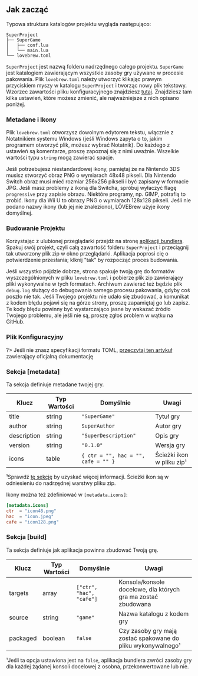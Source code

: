## Jak zacząć

Typowa struktura katalogów projektu wygląda następująco:

```
SuperProject
├── SuperGame
│   ├── conf.lua
│   └── main.lua
└── lovebrew.toml
```

`SuperProject` jest nazwą folderu nadrzędnego całego projektu. `SuperGame` jest katalogiem zawierającym wszystkie zasoby gry używane w procesie pakowania. Plik `lovebrew.toml` należy utworzyć klikając prawym przyciskiem myszy w katalogu `SuperProject` i tworząc nowy plik tekstowy. Wzorzec zawartości pliku konfiguracyjnego znajdziesz [tutaj](../../files/lovebrew.toml ":ignore"). Znajdziesz tam kilka ustawień, które możesz zmienić, ale najważniejsze z nich opisano poniżej.

### Metadane i Ikony

Plik `lovebrew.toml` otworzysz dowolnym edytorem tekstu, włącznie z Notatnikiem systemu Windows (jeśli Windows zapyta o to, jakim programem otworzyć plik, możesz wybrać Notatnik). Do każdego z ustawień są komentarze, proszę zapoznaj się z nimi uważnie. Wszelkie wartości typu `string` mogą zawierać spacje.

Jeśli potrzebujesz niestandardowej ikony, pamiętaj że na Nintendo 3DS musisz stworzyć obraz PNG o wymiarach 48x48 pikseli. Dla Nintendo Switch obraz musi mieć rozmiar 256x256 pikseli i być zapisany w formacie JPG. Jeśli masz problemy z ikoną dla Switcha, spróbuj wyłaczyć flagę `progressive` przy zapisie obrazu. Niektóre programy, np. GIMP, potrafią to zrobić. Ikony dla Wii U to obrazy PNG o wymiarach 128x128 pikseli. Jeśli nie podano nazwy ikony (lub jej nie znaleziono), LÖVEBrew użyje ikony domyślnej.

### Budowanie Projektu

Korzystając z ulubionej przeglądarki przejdź na stronę [aplikacji bundlera](http://bundle.lovebrew.org). Spakuj swój projekt, czyli całą zawartość folderu `SuperProject` i przeciągnij tak utworzony plik zip w okno przeglądarki. Aplikacja poprosi cię o potwierdzenie przesłania; klknij "tak" by rozpocząć proces budowania.

Jeśli wszystko pójdzie dobrze, strona spakuje twoją grę do formatów wyszczególnionych w pliku `lovebrew.toml` i pobierze plik zip zawierający pliki wykonywalne w tych formatach. Archiwum zawierać też będzie plik `debug.log` służący do debugowania samego procesu pakowania, gdyby coś poszło nie tak. Jeśli Twojego projektu nie udało się zbudować, a komunikat z kodem błędu pojawi się na górze strony, proszę zapamiętaj go lub zapisz. Te kody błędu powinny być wystarczająco jasne by wskazać źródło Twojego problemu, ale jeśli nie są, proszę zgłoś problem w wątku na GitHub.

### Plik Konfiguracyjny

?> Jeśli nie znasz specyfikacji formatu TOML, [przeczytaj ten artykuł](https://toml.io/en/) zawierający oficjalną dokumentację

### Sekcja **[metadata]**

Ta sekcja definiuje metadane twojej gry.

| Klucz       | Typ Wartości | Domyślnie                           | Uwagi                       |
| ----------- | ------------ | ----------------------------------- | --------------------------- |
| title       | string       | `"SuperGame"`                       | Tytuł gry                   |
| author      | string       | `SuperAuthor`                       | Autor gry                   |
| description | string       | `"SuperDescription"`                | Opis gry                    |
| version     | string       | `"0.1.0"`                           | Wersja gry                  |
| icons       | table        | `{ ctr = "", hac = "", cafe = "" }` | Ścieżki ikon w pliku zip¹   |

¹Sprawdź [tę sekcję](lovebrew?id=custom-metadata-amp-icons) by uzyskać więcej informacji. Ścieżki ikon są w odniesieniu do nadrzędnej warstwy pliku zip.

Ikony można też zdefiniować w `[metadata.icons]`:

```toml
[metadata.icons]
ctr  = "icon48.png"
hac  = "icon.jpeg"
cafe = "icon128.png"
```

### Sekcja **[build]**

Ta sekcja definiuje jak aplikacja powinna zbudować Twoją grę.

| Klucz    | Typ Wartości | Domyślnie                | Uwagi                                                         |
| -------- | ------------ | ------------------------ | ------------------------------------------------------------- |
| targets  | array        | `["ctr", "hac", "cafe"]` | Konsola/konsole docelowe, dla których gra ma zostać zbudowana |
| source   | string       | `"game"`                 | Nazwa katalogu z kodem gry                                    |
| packaged | boolean      | `false`                  | Czy zasoby gry mają zostać spakowane do pliku wykonywalnego¹  |

¹Jeśli ta opcja ustawiona jest na `false`, aplikacja bundlera zwróci zasoby gry dla każdej żądanej konsoli docelowej z osobna, przekonwertowane lub nie.
